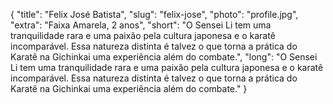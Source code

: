 {
    "title": "Felix José Batista",
    "slug": "felix-jose",
    "photo": "profile.jpg",
    "extra": "Faixa Amarela, 2 anos",
    "short": "O Sensei Li tem uma tranquilidade rara e uma paixão pela cultura japonesa e o karatê incomparável. Essa natureza distinta é talvez o que torna a prática do Karatê na Gichinkai uma experiência além do combate.",
    "long": "O Sensei Li tem uma tranquilidade rara e uma paixão pela cultura japonesa e o karatê incomparável. Essa natureza distinta é talvez o que torna a prática do Karatê na Gichinkai uma experiência além do combate."
}